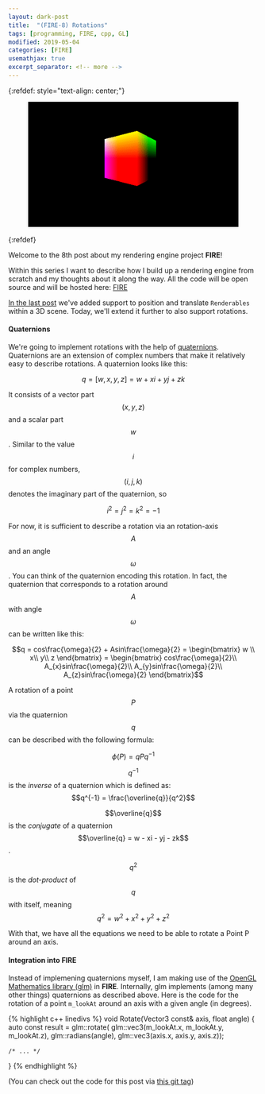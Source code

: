 ```yaml
---
layout: dark-post
title:  "(FIRE-8) Rotations"
tags: [programming, FIRE, cpp, GL]
modified: 2019-05-04
categories: [FIRE]
usemathjax: true
excerpt_separator: <!-- more -->
---
```


{:refdef: style="text-align: center;"}
<figure>
	<img src="/images/FIRE-8-CubeRotation.gif" alt="">
</figure>
{:refdef}

Welcome to the 8th post about my rendering engine project **FIRE**!

Within this series I want to describe how I build up a rendering engine from scratch and my thoughts about it along the way.
All the code will be open source and will be hosted here: [FIRE](https://github.com/markusrothe/FIRE)

[In the last post](https://www.markusrothe.dev/fire/2019/05/01/FIRE-7-Model-Matrix.html) we've added support to position and translate `Renderables` within a 3D scene.
Today, we'll extend it further to also support rotations.

<!-- more -->

#### Quaternions
We're going to implement rotations with the help of [quaternions](https://en.wikipedia.org/wiki/Quaternion).
Quaternions are an extension of complex numbers that make it relatively easy to describe rotations.
A quaternion looks like this:

$$q = [w, x, y, z] = w + xi + yj + zk$$

It consists of a vector part $$(x, y, z)$$ and a scalar part $$w$$. 
Similar to the value $$i$$ for complex numbers, $$(i, j, k)$$ denotes the imaginary part of the quaternion, so

$$i^2 = j^2 = k^2 = -1$$

For now, it is sufficient to describe a rotation via an rotation-axis $$A$$ and an angle $$\omega$$. 
You can think of the quaternion encoding this rotation.
In fact, the quaternion that corresponds to a rotation around $$A$$ with angle $$\omega$$ can be written like this:

$$q = cos\frac{\omega}{2} + Asin\frac{\omega}{2} = 
\begin{bmatrix}
w \\
x\\
y\\
z
\end{bmatrix} = 
\begin{bmatrix}
cos\frac{\omega}{2}\\
A_{x}sin\frac{\omega}{2}\\
A_{y}sin\frac{\omega}{2}\\
A_{z}sin\frac{\omega}{2}
\end{bmatrix}$$

A rotation of a point $$P$$ via the quaternion $$q$$ can be described with the following formula:

$$\phi(P) = qPq^{-1}$$

$$q^{-1}$$ is the *inverse* of a quaternion which is defined as: $$q^{-1} = \frac{\overline{q}}{q^2}$$

$$\overline{q}$$ is the *conjugate* of a quaternion $$\overline{q} = w - xi - yj - zk$$.

$$q^2$$ is the *dot-product* of $$q$$ with itself, meaning $$q^2 = w^2 + x^2 + y^2 + z^2$$

With that, we have all the equations we need to be able to rotate a Point P around an axis. 

#### Integration into **FIRE**

Instead of implemening quaternions myself, I am making use of the [OpenGL Mathematics library (glm)](https://glm.g-truc.net/0.9.9/index.html) in **FIRE**. 
Internally, glm implements (among many other things) quaternions as described above. 
Here is the code for the rotation of a point `m_lookAt` around an axis with a given angle (in degrees).

{% highlight c++ linedivs %}
void Rotate(Vector3 const& axis, float angle)
{
    auto const result = glm::rotate(
        glm::vec3(m_lookAt.x, m_lookAt.y, m_lookAt.z),
        glm::radians(angle),
        glm::vec3(axis.x, axis.y, axis.z));

    /* ... */
}
{% endhighlight %}


(You can check out the code for this post via [this git tag](https://github.com/markusrothe/FIRE/tree/FIRE-8))
    
